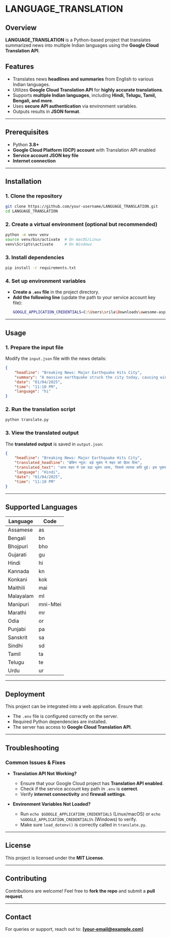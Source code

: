 # LANGUAGE_TRANSLATION

## **Overview**
**LANGUAGE_TRANSLATION** is a Python-based project that translates summarized news into multiple Indian languages using the **Google Cloud Translation API**.

## **Features**
- Translates news **headlines and summaries** from English to various Indian languages.
- Utilizes **Google Cloud Translation API** for **highly accurate translations**.
- Supports **multiple Indian languages**, including **Hindi, Telugu, Tamil, Bengali, and more**.
- Uses **secure API authentication** via environment variables.
- Outputs results in **JSON format**.

---

## **Prerequisites**
- Python **3.8+**
- **Google Cloud Platform (GCP) account** with Translation API enabled
- **Service account JSON key file**
- **Internet connection**

---

## **Installation**

### **1. Clone the repository**
```sh
git clone https://github.com/your-username/LANGUAGE_TRANSLATION.git
cd LANGUAGE_TRANSLATION
```

### **2. Create a virtual environment (optional but recommended)**
```sh
python -m venv venv
source venv/bin/activate  # On macOS/Linux
venv\Scripts\activate     # On Windows
```

### **3. Install dependencies**
```sh
pip install -r requirements.txt
```

### **4. Set up environment variables**
- **Create a `.env` file** in the project directory.
- **Add the following line** (update the path to your service account key file):
  ```sh
  GOOGLE_APPLICATION_CREDENTIALS=C:\Users\srila\Downloads\awesome-aspect-455006-b6-56a66c72947e.json
  ```

---

## **Usage**

### **1. Prepare the input file**
Modify the `input.json` file with the news details:
```json
{
    "headline": "Breaking News: Major Earthquake Hits City",
    "summary": "A massive earthquake struck the city today, causing widespread damage. The earthquake caused severe destruction.",
    "date": "01/04/2025",
    "time": "11:10 PM",
    "language": "hi"
}
```

### **2. Run the translation script**
```sh
python translate.py
```

### **3. View the translated output**
The **translated output** is saved in `output.json`:
```json
{
    "headline": "Breaking News: Major Earthquake Hits City",
    "translated_headline": "ब्रेकिंग न्यूज़: बड़े भूकंप ने शहर को हिला दिया",
    "translated_text": "आज शहर में एक बड़ा भूकंप आया, जिससे व्यापक क्षति हुई। इस भूकंप ने गंभीर विनाश किया।",
    "language": "Hindi",
    "date": "01/04/2025",
    "time": "11:10 PM"
}
```

---

## **Supported Languages**

| Language  | Code |
|-----------|------|
| Assamese  | as   |
| Bengali   | bn   |
| Bhojpuri  | bho  |
| Gujarati  | gu   |
| Hindi     | hi   |
| Kannada   | kn   |
| Konkani   | kok  |
| Maithili  | mai  |
| Malayalam | ml   |
| Manipuri  | mni-Mtei |
| Marathi   | mr   |
| Odia      | or   |
| Punjabi   | pa   |
| Sanskrit  | sa   |
| Sindhi    | sd   |
| Tamil     | ta   |
| Telugu    | te   |
| Urdu      | ur   |

---

## **Deployment**
This project can be integrated into a web application. Ensure that:
- The `.env` file is configured correctly on the server.
- Required Python dependencies are installed.
- The server has access to **Google Cloud Translation API**.

---

## **Troubleshooting**

### **Common Issues & Fixes**

- **Translation API Not Working?**
  - Ensure that your Google Cloud project has **Translation API enabled**.
  - Check if the service account key path in `.env` is **correct**.
  - Verify **internet connectivity** and **firewall settings**.

- **Environment Variables Not Loaded?**
  - Run `echo $GOOGLE_APPLICATION_CREDENTIALS` (Linux/macOS) or `echo %GOOGLE_APPLICATION_CREDENTIALS%` (Windows) to verify.
  - Make sure `load_dotenv()` is correctly called in `translate.py`.

---

## **License**
This project is licensed under the **MIT License**.

---

## **Contributing**
Contributions are welcome! Feel free to **fork the repo** and submit a **pull request**.

---

## **Contact**
For queries or support, reach out to: **[your-email@example.com]**
